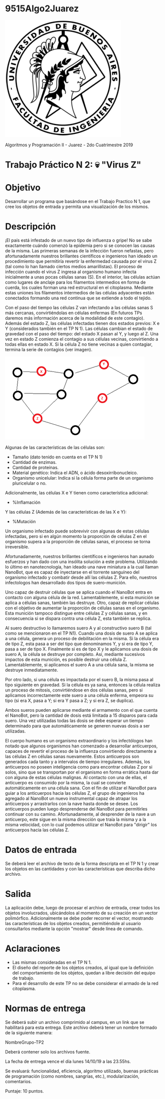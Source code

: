 # 9515Algo2Juarez

![FIUBA](https://raw.githubusercontent.com/joel-perez/9515Algo2Juarez/master/img/logo_fiuba.png)

Algoritmos y Programación II - Juarez - 2do Cuatrimestre 2019

# Trabajo Práctico N 2: :skull: "Virus Z"

# Objetivo

Desarrollar un programa que basándose en el Trabajo Practico N 1, que cree los objetos de entrada y permita una visualización de los mismos.

# Descripción

¡El país está infestado de un nuevo tipo de influenza o gripe! No se sabe exactamente cuándo comenzó la epidemia pero si se conocen las causas de la misma.
Las primeras semanas de la infección fueron nefastas, pero afortunadamente nuestros brillantes científicos e ingenieros han ideado un procedimiento que permitiría revertir la enfermedad causada por el virus Z (tal como lo han llamado ciertos medios amarillistas).
El proceso de infección cuando el virus Z ingresa al organismo humano infecta inicialmente a unas pocas células sanas (S).
En el interior, las células actúan como lugares de anclaje para los filamentos intermedios en forma de cuerda, los cuales forman una red estructural en el citoplasma.
Mediante estas uniones los filamentos intermedios de las células adyacentes están conectados formando una red continua que se extiende a todo el tejido.

Con el paso del tiempo las células Z van infectando a las células sanas S más cercanas, convirtiéndolas en células enfermas (En futuros TPs daremos más información acerca de la modalidad de este contagio).
Además del estado Z, las células infectadas tienen dos estados previos: X e Y (considerados también en el TP N 1).
Las células cambian el estado de gravedad con el paso del tiempo: del estado X pasan al Y, y luego al Z.
Una vez en estado Z comienza el contagio a sus células vecinas, convirtiendo a todas ellas en estado X.
Si la célula Z no tiene vecinas a quien contagiar, termina la serie de contagios (ver imagen).

![Celulas](https://raw.githubusercontent.com/joel-perez/9515Algo2Juarez/master/img/grafo_celulas.png)

Algunas de las características de las células son:

- Tamaño (dato tenido en cuenta en el TP N 1)
- Cantidad de enzimas.
- Cantidad de proteínas.
- Material genético: Indica el ADN, o ácido desoxirribonucleico.
- Organismo unicelular: Indica si la célula forma parte de un organismo pluricelular o no.

Adicionalmente, las células X e Y tienen como característica adicional:

- %Inflamación

Y las células Z (Además de las características de las X e Y):
- %Mutación

Un organismo infectado puede sobrevivir con algunas de estas células infectadas, pero si en algún momento la proporción de células Z en el organismo supera a la proporción de células sanas, el proceso se torna irreversible.

Afortunadamente, nuestros brillantes científicos e ingenieros han aunado esfuerzos y han dado con una insólita solución a este problema.
Utilizando lo último en nanotecnología, han ideado una nave miniatura a la cual llaman NanoBot, que es capaz de inyectarse en el torrente sanguíneo del organismo infectado y combatir desde allí las células Z. Para ello, nuestros infectologos han desarrollado dos tipos de suero-munición.

Uno capaz de destruir células que se aplica cuando el NanoBot entra en contacto con alguna célula de la red. Lamentablemente, si esta munición se aplica a células sanas, también las destruye.
Otro, capaz de replicar células con el objetivo de aumentar la proporción de células sanas en el organismo. Esta munición tampoco distingue entre células Z y células sanas, y en consecuencia si se dispara contra una célula Z, esta también se replica.

Al suero destructivo lo llamaremos suero A y al constructivo suero B (tal como se mencionaron en el TP N1). Cuando una dosis de suero A se aplica a una célula, genera un proceso de debilitación en la misma.
Si la célula era de tipo Z, esta pasa a ser del tipo que denominamos Y, y si era de tipo Y, pasa a ser de tipo X.
Finalmente si es de tipo X y le aplicamos una dosis de suero A, la célula se destruye por completo.
Así, mediante sucesivos impactos de esta munición, es posible destruir una célula Z.
Lamentablemente, si aplicamos el suero A a una célula sana, la misma se destruye inmediatamente.

Por otro lado, si una célula es impactada por el suero B, la misma pasa al tipo siguiente en gravedad.
Si la célula es ya sana, entonces la célula realiza un proceso de mitosis, convirtiéndose en dos células sanas, pero si aplicamos incorrectamente este suero a una célula enferma, empeora su tipo (si era X, pasa a Y; si era Y pasa a Z; y si era Z, se duplica).

Ambos sueros pueden aplicarse mediante el armamento con el que cuenta el NanoBot, pero la cantidad de dosis está limitada a 15 disparos para cada suero.
Una vez utilizadas todas las dosis se debe esperar un tiempo determinado para que automáticamente se generen nuevas dosis a ser utilizadas.

El cuerpo humano es un organismo extraordinario y los infectólogos han notado que algunos organismos han comenzado a desarrollar anticuerpos, capaces de revertir el proceso de la influenza convirtiendo directamente a las células Z en células sanas nuevamente.
Estos anticuerpos son generados cada tanto y a intervalos de tiempo irregulares.
Además, los anticuerpos no poseen inteligencia como para encontrar células Z por si solos, sino que se transportan por el organismo en forma errática hasta dar con alguna de estas células malignas.
Al contacto con una de ellas, el anticuerpo es consumido por la misma, la cual se convierte automáticamente en una célula sana.
Con el fin de utilizar el NanoBot para guiar a los anticuerpos hacia las células Z, el grupo de ingenieros ha agregado al NanoBot un nuevo instrumental capaz de atrapar los anticuerpos y arrastrarlos con la nave hasta donde se desee.
Los anticuerpos pueden luego desprenderse del NanoBot para permitirles continuar con su camino.
Afortunadamente, al desprender de la nave a un anticuerpo, este sigue en la misma dirección que traía la misma y a la misma velocidad, con lo cual podemos utilizar el NanoBot para "dirigir" los anticuerpos hacia las células Z.

# Datos de entrada

Se deberá leer el archivo de texto de la forma descripta en el TP N 1 y crear los objetos en las cantidades y con las características que describa dicho archivo.

# Salida

La aplicación debe, luego de procesar el archivo de entrada, crear todos los objetos involucrados, ubicándolos al momento de su creación en un vector polimórfico. Adicionalmente se debe poder recorrer el vector, mostrando las características de los objetos creados, permitiéndole al usuario consultarlos mediante la opción "mostrar" desde línea de comando.

# Aclaraciones

- Las mismas consideradas en el TP N 1.
- El diseño del reporte de los objetos creados, al igual que la definición del comportamiento de los objetos, quedan a libre decisión del equipo de trabajo.
- Para el desarrollo de este TP no se debe considerar el armado de la red citoplasma.

# Normas de entrega

Se deberá subir un archivo comprimido al campus, en un link que se habilitará para esta entrega. Este archivo deberá tener un nombre formado de la siguiente manera:

NombreGrupo-TP2

Deberá contener solo los archivos fuente.

La fecha de entrega vence el día lunes 14/10/19 a las 23.55hs.

Se evaluará: funcionalidad, eficiencia, algoritmo utilizado, buenas prácticas de programación (como nombres, sangrías, etc.), modularización, comentarios.

Puntaje: 10 puntos.